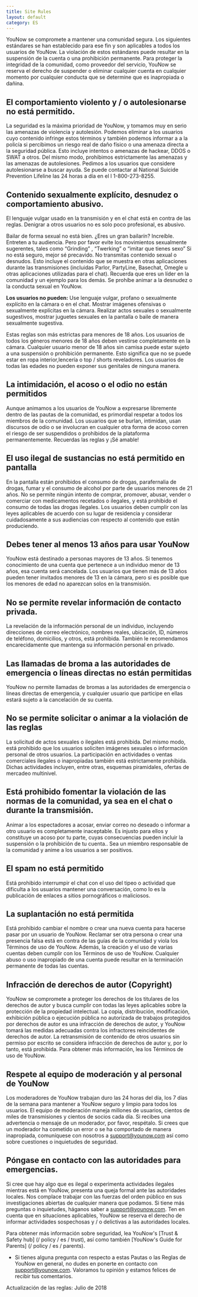 ```yaml
---
title: Site Rules
layout: default
category: ES
---
```


YouNow se compromete a mantener una comunidad segura. Los siguientes estándares se han establecido para ese fin y son aplicables a todos los usuarios de YouNow. La violación de estos estándares puede resultar en la suspensión de la cuenta o una prohibición permanente. Para proteger la integridad de la comunidad, como proveedor del servicio, YouNow se reserva el derecho de suspender o eliminar cualquier cuenta en cualquier momento por cualquier conducta que se determine que es inapropiada o dañina.
 
## El comportamiento violento y / o autolesionarse no está permitido.
La seguridad es la máxima prioridad de YouNow, y tomamos muy en serio las amenazas de violencia y autolesión. Podemos eliminar a los usuarios cuyo contenido infringe estos términos y también podemos informar a  a la policía si percibimos un riesgo real de daño físico o una amenaza directa a la seguridad pública. Esto incluye intentos o amenazas de hackear, DDOS o SWAT a otros. Del mismo modo, prohibimos estrictamente las amenazas y las amenazas de autolesiones. Pedimos a los usuarios que considere autolesionarse a buscar ayuda. Se puede contactar al National Suicide Prevention Lifeline las  24 horas a día en el l 1-800-273-8255.
 
## Contenido sexualmente explícito, desnudez o comportamiento abusivo.
El lenguaje vulgar usado en la transmisión y en el chat está en contra de las reglas. Denigrar a otros usuarios no es solo poco profesional, es abusivo.

Bailar de forma sexual no está bien. ¿Eres un gran bailarín? Increíble. Entreten a tu audiencia. Pero por favor evite los movimientos sexualmente sugerentes, tales como “Grinding” , “Twerking” o “imitar que tienes sexo”  Si no está seguro, mejor sé precavido.
No transmitas contenido sexual o desnudos. Esto incluye el contenido que se muestra en otras aplicaciones durante las transmisiones (incluidas Parlor, PartyLine, Basechat, Omegle u otras aplicaciones utilizadas para el chat). Recuerda que eres un líder en la comunidad y un ejemplo para los demás. Se prohíbe animar a la desnudez o la conducta sexual en YouNow.
 
**Los usuarios no pueden:**
Use lenguaje vulgar, profano o sexualmente explícito en la cámara o en el chat.
Mostrar imágenes ofensivas o sexualmente explícitas en la cámara.
Realizar actos sexuales o sexualmente sugestivos, mostrar juguetes sexuales en la pantalla o baile de manera sexualmente sugestiva.

Estas reglas son más estrictas para menores de 18 años. Los usuarios de todos los géneros menores de 18 años deben vestirse completamente en la cámara. Cualquier usuario menor de 18 años sin camisa puede estar sujeto a una suspensión o prohibición permanente. Esto significa que no se puede estar en ropa interior,lencería o top / shorts reveladores. Los usuarios de todas las edades  no pueden exponer sus  genitales de ninguna manera.
 
## La intimidación, el acoso o el odio no están permitidos
Aunque animamos a los usuarios de YouNow a expresarse libremente dentro de las pautas de la comunidad, es primordial respetar a todos los miembros de la comunidad. Los usuarios que se burlan, intimidan, usan discursos de odio o se involucran en cualquier otra forma de acoso corren el riesgo de ser suspendidos o prohibidos de la plataforma permanentemente. Recuerdas las reglas y ¡Sé amable!

## El uso ilegal de sustancias no está permitido en pantalla
En la pantalla están prohibidos el consumo de drogas, parafernalia de drogas, fumar y el consumo de alcohol por parte de usuarios menores de 21 años. No se permite ningún intento de comprar, promover, abusar, vender o comerciar con medicamentos recetados o ilegales, y está prohibido el consumo de todas las drogas ilegales. Los usuarios deben cumplir con las leyes aplicables de acuerdo con su lugar de residencia y considerar cuidadosamente a sus audiencias con respecto al contenido que están produciendo.
 
## Debes tener al menos 13 años para usar YouNow
YouNow está destinado a personas mayores de 13 años. Si tenemos conocimiento de una cuenta que pertenece a un individuo menor de 13 años, esa cuenta será cancelada. Los usuarios que tienen más de 13 años pueden tener invitados menores de 13 en la cámara, pero si es posible que los menores de edad no aparezcan solos en la transmisión.
 
## No se permite revelar información de contacto privada.
La revelación de la información personal de un individuo, incluyendo direcciones de correo electrónico, nombres reales, ubicación, ID, números de teléfono, domicilios, y otros, está prohibida. También le recomendamos encarecidamente que mantenga su información personal en privado.
 
## Las llamadas de broma a las autoridades de emergencia o líneas directas no están permitidas
YouNow no permite llamadas de bromas a las autoridades de emergencia o líneas directas de emergencia, y cualquier usuario que participe en ellas estará sujeto a la cancelación de su cuenta.
 
## No se permite solicitar o animar a la violación de las reglas
La solicitud de actos sexuales o ilegales está prohibida. Del mismo modo, está prohibido que los usuarios soliciten imágenes sexuales o información personal de otros usuarios. La participación en actividades o ventas comerciales ilegales o inapropiadas también está estrictamente prohibida. Dichas actividades incluyen, entre otras, esquemas piramidales, ofertas de mercadeo multinivel.

## Está prohibido fomentar la violación de las normas de la comunidad, ya sea en el chat o durante la transmisión.
Animar a los espectadores a acosar, enviar correo no deseado o informar a otro usuario es completamente inaceptable. Es injusto para ellos y constituye un acoso por tu parte, cuyas consecuencias pueden incluir la suspensión o la prohibición de tu cuenta.. Sea un miembro responsable de la comunidad y anime a los usuarios a ser positivos.
 
## El spam no está permitido
Está prohibido interrumpir el chat con el uso del tipeo o actividad que dificulta a los usuarios mantener una conversación, como lo es la publicación de enlaces a sitios pornográficos o maliciosos.
 
## La suplantación no está permitida
Está prohibido cambiar el nombre o crear una nueva cuenta para hacerse pasar por un usuario de YouNow. Reclamar ser otra persona o crear una presencia falsa está en contra de las guías de la comunidad y viola los Términos de uso de YouNow. Además, la creación y el uso de varias cuentas deben cumplir con los Términos de uso de YouNow. Cualquier abuso o uso inapropiado de una cuenta puede resultar en la terminación permanente de todas las cuentas.
 
## Infracción de derechos de autor (Copyright)
YouNow se compromete a proteger los derechos de los titulares de los derechos de autor y busca cumplir con todas las leyes aplicables sobre la protección de la propiedad intelectual. La copia, distribución, modificación, exhibición pública o ejecución pública no autorizada de trabajos protegidos por derechos de autor es una infracción de derechos de autor, y YouNow tomará las medidas adecuadas contra los infractores reincidentes de derechos de autor. La retransmisión de contenido de otros usuarios sin permiso por escrito se considera infracción de derechos de autor y, por lo tanto, está prohibida. Para obtener más información, lea los Términos de uso de YouNow.
 
## Respete al equipo de moderación y al personal de YouNow
Los moderadores de YouNow trabajan duro las 24 horas del día, los 7 días de la semana para mantener a YouNow seguro y limpio para todos los usuarios. El equipo de moderación maneja millones de usuarios, cientos de miles de transmisiones y cientos de socios cada día. Si recibes una advertencia o mensaje de un moderador, por favor, respétalo. Si crees que un moderador ha cometido un error o se ha comportado de manera inapropiada, comuníquese con nosotros a support@younow.com así como sobre cuestiones o inquietudes de seguridad.

## Póngase en contacto con las autoridades para emergencias.
Si cree que hay algo que es ilegal o experimenta actividades ilegales mientras está en YouNow, presenta una queja formal ante las autoridades locales. Nos complace trabajar con las fuerzas del orden público en sus investigaciones abiertas de cualquier manera que podamos. Si tiene más preguntas o inquietudes, háganos saber a support@younow.com.
Ten en cuenta que en situaciones aplicables, YouNow se reserva el derecho de informar actividades sospechosas y / o delictivas a las autoridades locales.

Para obtener más información sobre seguridad, lea YouNow's [Trust & Safety hub] (/ policy / es / trust), así como también [YouNow's Guide for Parents] (/ policy / es / parents).
 
* Si tienes alguna pregunta con respecto a estas Pautas o las Reglas de YouNow en general, no dudes en ponerte en contacto con support@younow.com. Valoramos tu opinión y estamos felices de recibir tus comentarios.
 
Actualización de las reglas: Julio de 2018
